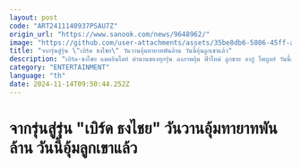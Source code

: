 ```yaml
---
layout: post
code: "ART2411140937PSAU7Z"
origin_url: "https://www.sanook.com/news/9648962/"
image: "https://github.com/user-attachments/assets/35be8db6-5806-45ff-a0a9-7140f41670bf"
title: "จากรุ่นสู่รุ่น \"เบิร์ด ธงไชย\" วันวานอุ้มทายาทพันล้าน วันนี้อุ้มลูกเขาแล้ว"
description: "เบิร์ด-ธงไชย แมคอินไตย์ ตำนานของทุกรุ่น ลงภาพอุ้ม ฟ้าใหม่ ลูกชาย อากู๋ ไพบูลย์ วันนี้อุ้มลูกชาย ฟ้าใหม่"
category: "ENTERTAINMENT"
language: "th"
date: 2024-11-14T09:50:44.252Z
---
```


# จากรุ่นสู่รุ่น "เบิร์ด ธงไชย" วันวานอุ้มทายาทพันล้าน วันนี้อุ้มลูกเขาแล้ว